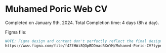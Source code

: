 # Muhamed Poric Web CV

Completed on January 9th, 2024. Total Completion time: 4 days (8h a day).

Figma file:
```markdown
NOTE: Figma design and content don't perfectly reflect the final design.
https://www.figma.com/file/f4ZfHWi8QOpBDDmacBXnYM/Muhamed-Poric-CV?type=design&node-id=0%3A1&mode=design&t=ShTiKxXX6sQpv3Za-1
```